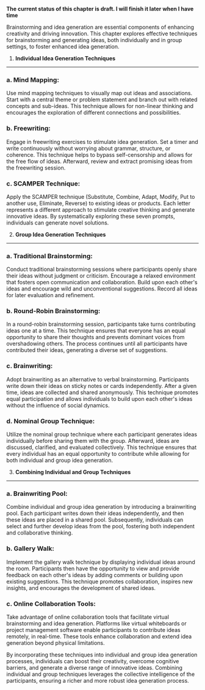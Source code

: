 **The current status of this chapter is draft. I will finish it later when I have time**

Brainstorming and idea generation are essential components of enhancing creativity and driving innovation. This chapter explores effective techniques for brainstorming and generating ideas, both individually and in group settings, to foster enhanced idea generation.

1. **Individual Idea Generation Techniques**
--------------------------------------------

### a. Mind Mapping:

Use mind mapping techniques to visually map out ideas and associations. Start with a central theme or problem statement and branch out with related concepts and sub-ideas. This technique allows for non-linear thinking and encourages the exploration of different connections and possibilities.

### b. Freewriting:

Engage in freewriting exercises to stimulate idea generation. Set a timer and write continuously without worrying about grammar, structure, or coherence. This technique helps to bypass self-censorship and allows for the free flow of ideas. Afterward, review and extract promising ideas from the freewriting session.

### c. SCAMPER Technique:

Apply the SCAMPER technique (Substitute, Combine, Adapt, Modify, Put to another use, Eliminate, Reverse) to existing ideas or products. Each letter represents a different approach to stimulate creative thinking and generate innovative ideas. By systematically exploring these seven prompts, individuals can generate novel solutions.

2. **Group Idea Generation Techniques**
---------------------------------------

### a. Traditional Brainstorming:

Conduct traditional brainstorming sessions where participants openly share their ideas without judgment or criticism. Encourage a relaxed environment that fosters open communication and collaboration. Build upon each other's ideas and encourage wild and unconventional suggestions. Record all ideas for later evaluation and refinement.

### b. Round-Robin Brainstorming:

In a round-robin brainstorming session, participants take turns contributing ideas one at a time. This technique ensures that everyone has an equal opportunity to share their thoughts and prevents dominant voices from overshadowing others. The process continues until all participants have contributed their ideas, generating a diverse set of suggestions.

### c. Brainwriting:

Adopt brainwriting as an alternative to verbal brainstorming. Participants write down their ideas on sticky notes or cards independently. After a given time, ideas are collected and shared anonymously. This technique promotes equal participation and allows individuals to build upon each other's ideas without the influence of social dynamics.

### d. Nominal Group Technique:

Utilize the nominal group technique where each participant generates ideas individually before sharing them with the group. Afterward, ideas are discussed, clarified, and evaluated collectively. This technique ensures that every individual has an equal opportunity to contribute while allowing for both individual and group idea generation.

3. **Combining Individual and Group Techniques**
------------------------------------------------

### a. Brainwriting Pool:

Combine individual and group idea generation by introducing a brainwriting pool. Each participant writes down their ideas independently, and then these ideas are placed in a shared pool. Subsequently, individuals can select and further develop ideas from the pool, fostering both independent and collaborative thinking.

### b. Gallery Walk:

Implement the gallery walk technique by displaying individual ideas around the room. Participants then have the opportunity to view and provide feedback on each other's ideas by adding comments or building upon existing suggestions. This technique promotes collaboration, inspires new insights, and encourages the development of shared ideas.

### c. Online Collaboration Tools:

Take advantage of online collaboration tools that facilitate virtual brainstorming and idea generation. Platforms like virtual whiteboards or project management software enable participants to contribute ideas remotely, in real-time. These tools enhance collaboration and extend idea generation beyond physical limitations.

By incorporating these techniques into individual and group idea generation processes, individuals can boost their creativity, overcome cognitive barriers, and generate a diverse range of innovative ideas. Combining individual and group techniques leverages the collective intelligence of the participants, ensuring a richer and more robust idea generation process.
